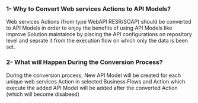 ﻿### 1- Why to Convert Web services Actions to API Models?
Web services Actions (from type WebAPI RESR/SOAP) should be converted to API Models in order to enjoy the benefits of using API Models like improve Solution maintaince by placing the API configurations on repository level and seprate it from the execution flow on which only the data is been set.

### 2- What will Happen During the Conversion Process?
During the conversion process, New API Model will be created for each unique web services Action in selected Business Flows and Action which execute the added API Model will be added after the converted Action (which will become disabeed)
